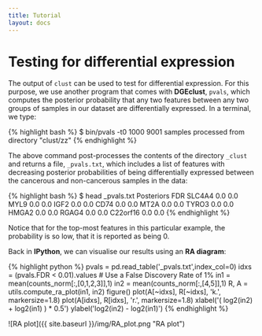 ```yaml
---
title: Tutorial
layout: docs
---
```


Testing for differential expression
===================================


The output of `clust` can be used to test for differential expression. For this purpose, 
we use another program that comes with **DGEclust**, `pvals`, which computes the 
posterior probability that any two features between any two groups of samples in 
our dataset are differentially expressed. In a terminal, we type: 

{% highlight bash %}
$ bin/pvals -t0 1000
9001 samples processed from directory "clust/zz"
{% endhighlight %}

The above command post-processes the contents of the directory `_clust` and returns 
a file, `_pvals.txt`, which includes a list of features with decreasing posterior 
probabilities of being differentially expressed between the cancerous and non-cancerous 
samples in the data:

{% highlight bash %}
$ head _pvals.txt
        	Posteriors      FDR
SLC4A4  	0.0     		0.0
MYL9    	0.0     		0.0
IGF2    	0.0     		0.0
CD74    	0.0     		0.0
MT2A    	0.0     		0.0
TYRO3   	0.0     		0.0
HMGA2   	0.0     		0.0
RGAG4   	0.0     		0.0
C22orf16	0.0     		0.0
{% endhighlight %}

Notice that for the top-most features in this particular example, the probability is so low, that it is reported 
as being 0. 

Back in **IPython**, we can visualise our results using an **RA diagram**:

{% highlight python %}
pvals = pd.read_table('_pvals.txt',index_col=0)
idxs = (pvals.FDR < 0.01).values    # Use a False Discovery Rate of 1%
in1 = mean(counts_norm[:,[0,1,2,3]],1)
in2 = mean(counts_norm[:,[4,5]],1)
R, A = utils.compute_ra_plot(in1, in2)
figure()
plot(A[~idxs], R[~idxs], 'k.', markersize=1.8)
plot(A[idxs], R[idxs], 'r.', markersize=1.8)
xlabel('( log2(in2) + log2(in1) ) * 0.5')
ylabel('log2(in2) - log2(in1)')
{% endhighlight %}

![RA plot]({{ site.baseurl }}/img/RA_plot.png "RA plot")

<!-- Hierarchical clustering of samples
----------------------------------
(*under construction*)



Hierarchical clustering of genes
--------------------------------
(*under construction*)
 -->


